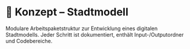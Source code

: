 # 🧠 Konzept – Stadtmodell

Modulare Arbeitspaketstruktur zur Entwicklung eines digitalen Stadtmodells. Jeder Schritt ist dokumentiert, enthält Input-/Outputordner und Codebereiche.
